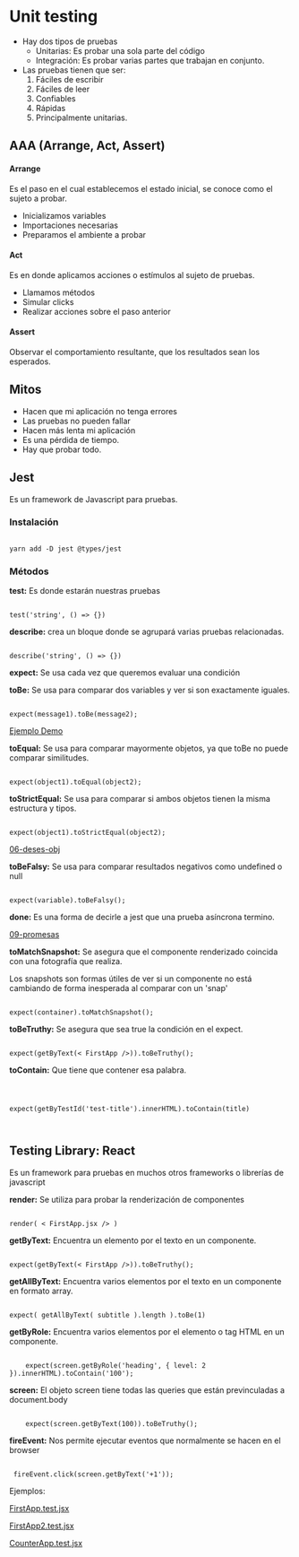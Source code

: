 # Unit testing

- Hay dos tipos de pruebas
  - Unitarias: Es probar una sola parte del código
  - Integración: Es probar varias partes que trabajan en conjunto.
- Las pruebas tienen que ser:
  1. Fáciles de escribir
  2. Fáciles de leer
  3. Confiables
  4. Rápidas
  5. Principalmente unitarias.

## AAA (Arrange, Act, Assert)

#### Arrange

Es el paso en el cual establecemos el estado inicial, se conoce como el sujeto a probar.

- Inicializamos variables
- Importaciones necesarias
- Preparamos el ambiente a probar

#### Act

Es en donde aplicamos acciones o estímulos al sujeto de pruebas.

- Llamamos métodos
- Simular clicks
- Realizar acciones sobre el paso anterior

#### Assert

Observar el comportamiento resultante, que los resultados sean los esperados.

## Mitos

- Hacen que mi aplicación no tenga errores
- Las pruebas no pueden fallar
- Hacen más lenta mi aplicación
- Es una pérdida de tiempo.
- Hay que probar todo.

## Jest

Es un framework de Javascript para pruebas.

### Instalación

<code>
yarn add -D jest @types/jest
</code>

### Métodos

**test:** Es donde estarán nuestras pruebas

<code>
test('string', () => {})
</code>

**describe:** crea un bloque donde se agrupará varias pruebas relacionadas.

<code>
describe('string', () => {})
</code>

**expect:** Se usa cada vez que queremos evaluar una condición

**toBe:** Se usa para comparar dos variables y ver si son exactamente iguales.

<code>
expect(message1).toBe(message2);
</code>

[Ejemplo Demo](../01-counter-app/tests/demo.test.js)

**toEqual:** Se usa para comparar mayormente objetos, ya que toBe no puede comparar similitudes.

<code>
expect(object1).toEqual(object2);
</code>

**toStrictEqual:** Se usa para comparar si ambos objetos tienen la misma estructura y tipos.

<code>
expect(object1).toStrictEqual(object2);
</code>

[06-deses-obj](../01-counter-app/tests/base-pruebas/06-deses-obj.test.js)

**toBeFalsy:** Se usa para comparar resultados negativos como undefined o null

<code>
expect(variable).toBeFalsy();
</code>

**done:** Es una forma de decirle a jest que una prueba asíncrona termino.

[09-promesas](../01-counter-app/tests/base-pruebas/09-promesas.test.js)

**toMatchSnapshot:** Se asegura que el componente renderizado coincida con una fotografía que realiza.

Los snapshots son formas útiles de ver si un componente no está cambiando de forma inesperada al comparar con un 'snap'

<code>
expect(container).toMatchSnapshot();
</code>

**toBeTruthy:** Se asegura que sea true la condición en el expect.

<code>
expect(getByText(< FirstApp />)).toBeTruthy();
</code>

**toContain:** Que tiene que contener esa palabra.

<code>

expect(getByTestId('test-title').innerHTML).toContain(title)

</code>

## Testing Library: React

Es un framework para pruebas en muchos otros frameworks o librerías de javascript

**render:** Se utiliza para probar la renderización de componentes

<code>
render( < FirstApp.jsx /> )
</code>

**getByText:** Encuentra un elemento por el texto en un componente.

<code>
expect(getByText(< FirstApp />)).toBeTruthy();
</code>

**getAllByText:** Encuentra varios elementos por el texto en un componente en formato array.

<code>
expect( getAllByText( subtitle ).length ).toBe(1)
</code>

**getByRole:** Encuentra varios elementos por el elemento o tag HTML en un componente.

<code>
    expect(screen.getByRole('heading', { level: 2 }).innerHTML).toContain('100');
</code>

**screen:** El objeto screen tiene todas las queries que están previnculadas a document.body

<code>
    expect(screen.getByText(100)).toBeTruthy();
</code>

**fireEvent:** Nos permite ejecutar eventos que normalmente se hacen en el browser

<code>
 fireEvent.click(screen.getByText('+1'));
</code>

Ejemplos:

[FirstApp.test.jsx](../01-counter-app/tests/FirstApp.test.jsx)

[FirstApp2.test.jsx](../01-counter-app/tests/FirstApp2.test.jsx)

[CounterApp.test.jsx](../01-counter-app/tests/CounterApp.test.jsx)
